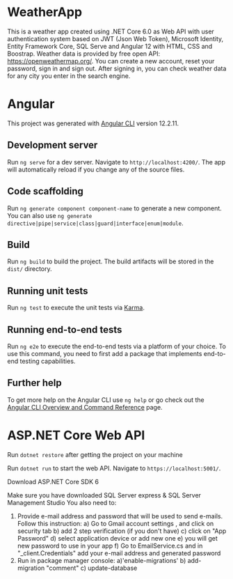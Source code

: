 # WeatherApp

This is a weather app created using .NET Core 6.0 as Web API with user authentication system based on JWT (Json Web Token), Microsoft Identity, Entity Framework Core, SQL Serve and Angular 12 with HTML, CSS and Boostrap. Weather data is provided by free open API: https://openweathermap.org/. You can create a new account, reset your password, sign in and sign out. After signing in, you can check weather data for any city you enter in the search engine.

# Angular

This project was generated with [Angular CLI](https://github.com/angular/angular-cli) version 12.2.11.

## Development server

Run `ng serve` for a dev server. Navigate to `http://localhost:4200/`. The app will automatically reload if you change any of the source files.

## Code scaffolding

Run `ng generate component component-name` to generate a new component. You can also use `ng generate directive|pipe|service|class|guard|interface|enum|module`.

## Build

Run `ng build` to build the project. The build artifacts will be stored in the `dist/` directory.

## Running unit tests

Run `ng test` to execute the unit tests via [Karma](https://karma-runner.github.io).

## Running end-to-end tests

Run `ng e2e` to execute the end-to-end tests via a platform of your choice. To use this command, you need to first add a package that implements end-to-end testing capabilities.

## Further help

To get more help on the Angular CLI use `ng help` or go check out the [Angular CLI Overview and Command Reference](https://angular.io/cli) page.



# ASP.NET Core Web API 

Run `dotnet restore` after getting the project on your machine

Run `dotnet run` to start the web API. Navigate to `https://localhost:5001/`.

Download ASP.NET Core SDK 6 

Make sure you have downloaded SQL Server express & SQL Server Management Studio
You also need to:
1. Provide e-mail address and password that will be used to send e-mails. Follow this instruction: 
 a) Go to Gmail account settings , and click on security tab
 b) add 2 step verification (if you don't have)
 c) click on "App Password"
 d) select application device or add new one
 e) you will get new password to use in your app
 f) Go to EmailService.cs and in "_client.Credentials" add your e-mail address and generated password
2. Run in package manager console:
 a)'enable-migrations'
 b) add-migration "comment"
 c) update-database

